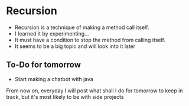 # Recursion
- Recursion is a technique of making a method call itself.
- I learned it by experimenting...
- It must have a condition to stop the method from calling itself.
- It seems to be a big topic and will look into it later

## To-Do for tomorrow

- Start making a chatbot with java

From now on, everyday I will post what shall I do for tomorrow to keep in track, but it's most likely to be with side projects
 
